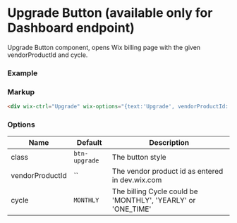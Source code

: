 # Upgrade Button (available only for Dashboard endpoint)
<!-- Upgrade -->

Upgrade Button component, opens Wix billing page with the given vendorProductId and cycle.

### Example

<div wix-ctrl="Upgrade" wix-options="{text:'Upgrade', vendorProductId:'deluxe'}"></div>

### Markup
```html
<div wix-ctrl="Upgrade" wix-options="{text:'Upgrade', vendorProductId:'deluxe'}"></div>
```

### Options

Name            | Default       | Description
----------------|---------------|------------
class           | `btn-upgrade` | The button style
vendorProductId | ``            | The vendor product id as entered in dev.wix.com 
cycle           | `MONTHLY`     | The billing Cycle could be 'MONTHLY', 'YEARLY' or 'ONE_TIME'